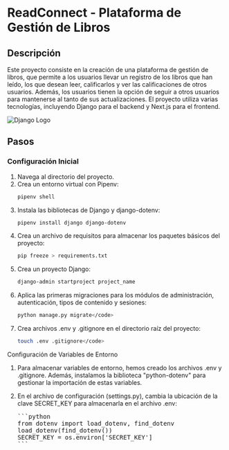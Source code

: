 # ReadConnect - Plataforma de Gestión de Libros

## Descripción
Este proyecto consiste en la creación de una plataforma de gestión de libros, que permite a los usuarios llevar un registro de los libros que han leído, los que desean leer, calificarlos y ver las calificaciones de otros usuarios. Además, los usuarios tienen la opción de seguir a otros usuarios para mantenerse al tanto de sus actualizaciones. El proyecto utiliza varias tecnologías, incluyendo Django para el backend y Next.js para el frontend.

![Django Logo](https://portfolio-mparraf.herokuapp.com/static/img/django.png)

## Pasos

### Configuración Inicial
1. Navega al directorio del proyecto.
2. Crea un entorno virtual con Pipenv:
   ```bash
   pipenv shell

3. Instala las bibliotecas de Django y django-dotenv:
   ```bash
   pipenv install django django-dotenv

4. Crea un archivo de requisitos para almacenar los paquetes básicos del proyecto:
   ```bash
   pip freeze > requirements.txt

5. Crea un proyecto Django:
   ```bash
   django-admin startproject project_name

6. Aplica las primeras migraciones para los módulos de administración, autenticación, tipos de contenido y sesiones:
   ```bash
   python manage.py migrate</code>

7. Crea archivos .env y .gitignore en el directorio raíz del proyecto:
   ```bash
   touch .env .gitignore</code>

Configuración de Variables de Entorno
1. Para almacenar variables de entorno, hemos creado los archivos .env y .gitignore. Además, instalamos la biblioteca "python-dotenv" para gestionar la importación de estas variables.

2. En el archivo de configuración (settings.py), cambia la ubicación de la clave SECRET_KEY para almacenarla en el archivo .env:
   <pre>
   ```python
   from dotenv import load_dotenv, find_dotenv
   load_dotenv(find_dotenv())
   SECRET_KEY = os.environ['SECRET_KEY']
   ```
   </pre>



